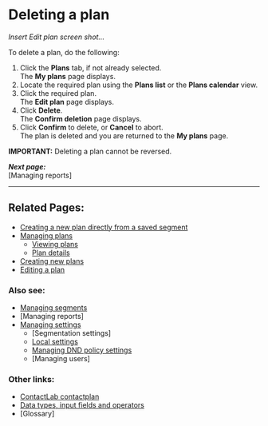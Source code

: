 # Deleting a plan

*Insert Edit plan screen shot...*  

To delete a plan, do the following:

1. Click the **Plans** tab, if not already selected.  
  The **My plans** page displays.  
2. Locate the required plan using the **Plans list** or the **Plans calendar** view.  
3. Click the required plan.  
  The **Edit plan** page displays.  
1. Click **Delete**.  
  The **Confirm deletion** page displays.  
1. Click **Confirm** to delete, or **Cancel** to abort.  
  The plan is deleted and you are returned to the **My plans** page.  

**IMPORTANT:**
Deleting a plan cannot be reversed.  

***Next page:***  
[Managing reports]  

----------

## Related Pages:  

- [Creating a new plan directly from a saved segment](CreatingPlanFromSegment)  
- [Managing plans](ManagingPlans)  
  - [Viewing plans](ViewingPlans)  
  - [Plan details](PlanDetails)  
- [Creating new plans](CreatingNewPlans)  
- [Editing a plan](EditingPlan)  

### Also see:  

- [Managing segments](ManagingSegments)  
- [Managing reports]  
- [Managing settings](ManagingSettings)  
  - [Segmentation settings]  
  - [Local settings](LocalSettings)  
  - [Managing DND policy settings](ManagingDND)  
  - [Managing users]  

### Other links:  

- [ContactLab contactplan](Home)  
- [Data types, input fields and operators](InputBoxOperators)  
- [Glossary]  
